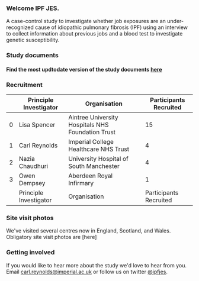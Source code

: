 ### Welcome IPF JES.

A case-control study to investigate whether job exposures are an under-recognized cause of idiopathic pulmonary fibrosis (IPF) using an interview to collect information about previous jobs and a blood test to investigate genetic susceptibility.

### Study documents

#### Find the most updtodate version of the study documents [here](https://github.com/drcjar/ipfjes/blob/master/README.md)

### Recruitment

|   | Principle Investigator | Organisation                                      | Participants Recruited |
|---|------------------------|---------------------------------------------------|------------------------|
| 0 | Lisa Spencer           | Aintree University Hospitals NHS Foundation Trust | 15                     |
| 1 | Carl Reynolds          | Imperial College Healthcare NHS Trust             | 4                      |
| 2 | Nazia Chaudhuri        | University Hospital of South Manchester           | 4                      |
| 3 | Owen Dempsey           | Aberdeen Royal Infirmary                          | 1                      |
|   | Principle Investigator | Organisation                                      | Participants Recruited |

### Site visit photos

We've visited several centres now in England, Scotland, and Wales. Obligatory site visit photos are [here]

### Getting involved

If you would like to hear more about the study we'd love to hear from you. Email <carl.reynolds@imperial.ac.uk> or follow us on twitter [@ipfjes](https://twitter.com/ipfjes). 


